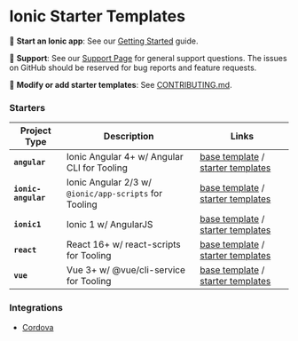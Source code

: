 # Ionic Starter Templates

:book: **Start an Ionic app**: See our [Getting
Started](https://ionicframework.com/docs) guide.

:mega: **Support**: See our [Support Page][ionic-support] for general
support questions. The issues on GitHub should be reserved for bug reports and
feature requests.

:sparkling_heart: **Modify or add starter templates**: See
[CONTRIBUTING.md](https://github.com/ionic-team/starters/blob/main/CONTRIBUTING.md).

### Starters

Project Type        | Description                                           | Links
--------------------|-------------------------------------------------------|-------
**`angular`**       | Ionic Angular 4+ w/ Angular CLI for Tooling           | [base template](https://github.com/ionic-team/starters/tree/main/angular/base) / [starter templates](https://github.com/ionic-team/starters/tree/main/angular/official)
**`ionic-angular`** | Ionic Angular 2/3 w/ `@ionic/app-scripts` for Tooling | [base template](https://github.com/ionic-team/starters/tree/main/ionic-angular/base) / [starter templates](https://github.com/ionic-team/starters/tree/main/ionic-angular/official)
**`ionic1`**        | Ionic 1 w/ AngularJS                                  | [base template](https://github.com/ionic-team/starters/tree/main/ionic1/base) / [starter templates](https://github.com/ionic-team/starters/tree/main/ionic1/official)
**`react`**         | React 16+ w/ react-scripts for Tooling                | [base template](https://github.com/ionic-team/starters/tree/main/react/base) / [starter templates](https://github.com/ionic-team/starters/tree/main/react/official)
**`vue`**           | Vue 3+ w/ @vue/cli-service for Tooling                | [base template](https://github.com/ionic-team/starters/tree/main/vue/base) / [starter templates](https://github.com/ionic-team/starters/tree/main/vue/official)

### Integrations

* [Cordova](https://github.com/ionic-team/starters/tree/main/integrations/cordova)

[ionic-support]: https://ionicframework.com/support

[circle-badge]: https://circleci.com/gh/ionic-team/starters.svg?style=shield
[circle-badge-url]: https://circleci.com/gh/ionic-team/starters
